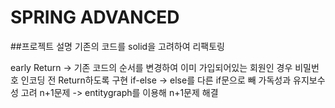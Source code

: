 # SPRING ADVANCED

##프로젝트 설명
기존의 코드를 solid을 고려하여 리팩토링

early Return -> 기존 코드의 순서를 변경하여 이미 가입되어있는 회원인 경우 비밀번호 인코딩 전 Return하도록 구현
if-else -> else를 다른 if문으로 빼 가독성과 유지보수성 고려
n+1문제 -> entitygraph를 이용해 n+1문제 해결
